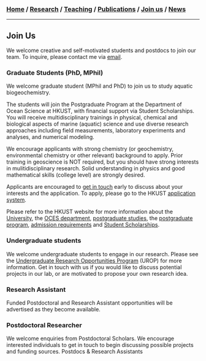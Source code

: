 ### [**Home**](README.md)  /  [**Research**](Research.md)  /  [**Teaching**](Teaching.md)   /  [**Publications**](Publications.md)  /  [**Join us**](Joinus.md)  /  [**News**](News.md) 
---
## Join Us
We welcome creative and self-motivated students and postdocs to join our team. 
To inquire, please contact me via [email](mailto:lixx0590@d.umn.edu).

### Graduate Students (PhD, MPhil)
We welcome graduate student (MPhil and PhD) to join us to study aquatic biogeochemistry. 

The students will join the Postgraduate Program at the Department of Ocean Science at HKUST, with financial support via Student Scholarships. You will receive multidisciplinary trainings in physical, chemical and biological aspects of marine (aquatic) science and use diverse research approaches including field measurements, laboratory experiments and analyses, and numerical modeling. 

We encourage applicants with strong chemistry (or geochemistry, environmental chemistry or other relevant) background to apply. Prior training in geoscience is NOT required, but you should have strong interests in mulitidisciplinary research. Solid understanding in physics and good mathematical skills (college level) are strongly desired. 

Applicants are encouraged to [get in touch](mailto:lixx0590@d.umn.edu) early to discuss about your interests and the application. To apply, please go to the HKUST [application system](https://pg.ust.hk/prospective-students/admissions/online-application). 

Please refer to the HKUST website for more information about the [University](https://www.ust.hk/), the [OCES department](https://oces.ust.hk/), [postgraduate studies](https://pg.ust.hk/prospective-students/home), the [postgraduate program](https://oces.ust.hk/program-overview), [admission requirements](https://pg.ust.hk/prospective-students/admissions/admission-requirements) and [Student Scholarships](https://pg.ust.hk/prospective-students/scholarship-fees/generous-scholarship).

### Undergraduate students 
We welcome undergraduate students to engage in our research. Please see the [Undergraduate Research Opportunities Program](https://urop.ust.hk/) (UROP) for more information. Get in touch with us if you would like to discuss potential projects in our lab, or are motivated to propose your own research idea.

### Research Assistant 
Funded Postdoctoral and Research Assistant opportunities will be advertised as they become available. 

### Postdoctoral Researcher 
We welcome enquiries from Postdoctoral Scholars. We encourage interested individuals to get in touch to begin discussing possible projects and funding sources. 
Postdocs & Research Assistants
